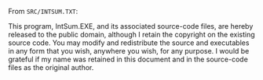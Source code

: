 From `SRC/INTSUM.TXT`:

This program, IntSum.EXE, and its associated source-code files, are hereby
released to the public domain, although I retain the copyright on the
existing source code.  You may modify and redistribute the source and
executables in any form that you wish, anywhere you wish, for any purpose.
I would be grateful if my name was retained in this document and in the
source-code files as the original author.
